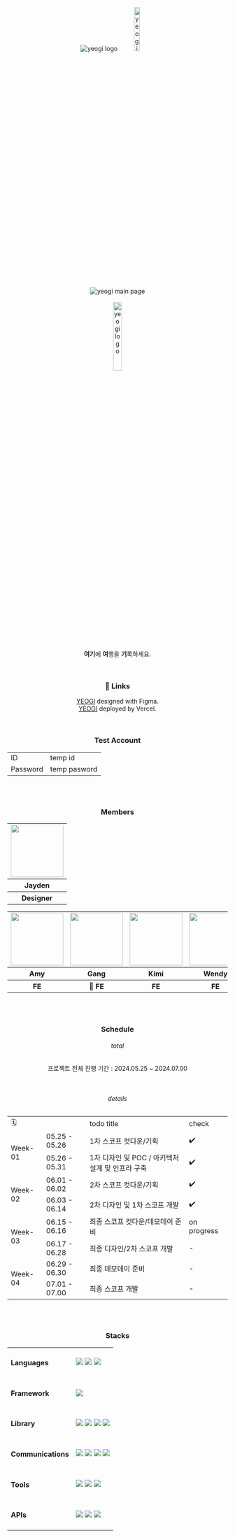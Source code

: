 <div align="center">

<img src="https://github.com/mobi-projects/yeogi-client/assets/134191817/6ce60050-7ab0-44a6-b51d-f87d19485e39" alt="yeogi logo" />

<img width="16%" src="https://github.com/mobi-projects/yeogi-client/assets/134191817/6a1307e8-9c58-4cda-ad92-a09281d4a95a" alt="yeogi logo" />

<br />
<br />

<div align="center">
  <img src="https://github.com/mobi-projects/yeogi-client/assets/134191817/2e6b2ca4-fa61-48a6-aa07-f9f2a40d25b5" alt="yeogi main page" />
</div>

<br />

<img width="20%" src="https://github.com/mobi-projects/yeogi-client/assets/134191817/507ea1e9-c386-48e0-bbe4-0ab3fb65cf4c" alt="yeogi logo" />     



<strong>여기</strong>에 <strong>여</strong>행을 <strong>기</strong>록하세요.


<br />

<h3>🔗 Links</h3> 

<a href="">YEOGI</a> designed with Figma. <br />
<a href="https://yeogi-client.vercel.app/">YEOGI</a> deployed by Vercel. 


<br />

<h3>Test Account</h3> 

<table>
  <tr>
    <td>ID</td>
    <td>temp id</td>
  </tr>
    <tr>
    <td>Password</td>
    <td>temp pasword</td>
  </tr>
</table>

<br/>
<br/>

<h3>Members</h3>

<table align="center">
  <tr>
    <td>
        <img src="https://github.com/mobi-projects/yeogi-client/assets/134191817/a23b2573-f289-4865-9164-6dd4e8894e9e" width="120px" height="120px"/>
    </td>
  </tr>
  <tr>
    <th>
       Jayden
    </th>
  </tr>
  <tr>
    <th>
      Designer
    </th>
   
  </tr>
</table>
<table align="center">
  <tr>
    <td>
      <a href="https://github.com/55555-Jyeon">
        <img src="https://github.com/Manners-Maketh-Market/MMM/assets/134191817/b04543f3-6de1-42c1-bd01-92cfd68dcb3f" width="120px" height="120px"/>
      </a>  
    </td>
    <td>
      <a href="https://github.com/ijimlnosk">
        <img src="https://github.com/mobi-projects/yeogi-client/assets/134191817/3c49fb91-37bc-4e51-ac49-53a07fe5a338" width="120px" height="120px"/>
      </a>  
    </td>
     <td>
      <a href="https://github.com/kiminn">
        <img src="https://github.com/Manners-Maketh-Market/MMM/assets/134191815/90e1745b-51eb-4e31-8946-93970bcb7af1" width="120px" height="120px"/>
      </a>  
    </td>
    <td>
      <a href="https://github.com/hayoung78">
        <img src="https://github.com/mobi-projects/yeogi-client/assets/134191817/3385ed36-d314-4f90-bcc2-682abd11da61" width="120px" height="120px"/>
      </a>  
    </td>
  </tr>
  <tr>
    <th>
      Amy
    </th>
    <th>
      Gang
    </th>
    <th>
      Kimi
    </th>
    <th>
      Wendy
    </th>
  </tr>
  <tr>
    <th>
       FE
    </th>
    <th>
       👑 FE
    </th>
    <th>
       FE
    </th>
    <th>
       FE
    </th>
  </tr>
</table>


<br />
<br />

<h3>Schedule</h3> 


<h6>total</h6> 
<p>프로젝트 전체 진행 기간 : 2024.05.25 ~ 2024.07.00</p>

<br />

<h6>details</h6> 

<table>
  <tr>
    <td colspan="2"> 🗓️ </td>
    <td>todo title</td>
    <td>check</td>
  </tr>
  <tr>
    <td rowspan="2">Week-01</td>
    <td>05.25 - 05.26 </td>
    <td>1차 스코프 컷다운/기획</td>
    <td>✔️</td>
  </tr>
  <tr>
    <td>05.26 - 05.31 </td>
    <td>1차 디자인 및 POC / 아키텍처 설계 및 인프라 구축</td>
    <td>✔️</td>
  </tr>
  <tr>
    <td rowspan="2">Week-02</td>
    <td>06.01 - 06.02 </td>
    <td>2차 스코프 컷다운/기획</td>
    <td>✔️</td>
  </tr>
  <tr>
    <td>06.03 - 06.14 </td>
    <td>2차 디자인  및 1차 스코프 개발</td>
    <td>✔️</td>
  </tr>
  <tr>
    <td rowspan="2">Week-03</td>
    <td>06.15 - 06.16 </td>
    <td>최종 스코프 컷다운/데모데이 준비</td>
    <td>on progress</td>
  </tr>
  <tr>
    <td>06.17 - 06.28 </td>
    <td>최종 디자인/2차 스코프 개발</td>
    <td>-</td>
  </tr>
  <tr>
    <td rowspan="2">Week-04</td>
    <td>06.29 - 06.30 </td>
    <td>최종 데모데이 준비</td>
    <td>-</td>
  </tr>
  <tr>
    <td>07.01 - 07.00 </td>
    <td>최종 스코프 개발</td>
    <td>-</td>
  </tr>
</table>
</body>

<br/>
<br/>


<h3>Stacks</h3>

<table>
  <tr>
    <td><h4>Languages</h4></td>
    <td>
      <img src="https://img.shields.io/badge/HTML5-E34F26?style=flat-square&logo=html5&logoColor=white">
      <img src="https://img.shields.io/badge/CSS3-1572B6?style=flat-square&logo=css3&logoColor=white">
      <img src="https://img.shields.io/badge/TypeScript-3178C6?style=flat-square&logo=typescript&logoColor=white">
    </td>
  </tr>
  <tr>
    <td><h4>Framework</h4></td>
    <td>
      <img src="https://img.shields.io/badge/next.js-000?style=flat-square&logo=next.js&logoColor=white">
    </td>
  </tr>
  <tr>
    <td><h4>Library</h4></td>
    <td>
      <img src="https://img.shields.io/badge/nextUI-000?style=flat-square&logo=nextui&logoColor=white">
      <img src="https://img.shields.io/badge/tailwindcss-06B6D4?style=flat-square&logo=tailwindcss&logoColor=white">
      <img src="https://img.shields.io/badge/zod-3E67B1?style=flat-square&logo=zod&logoColor=white">
      <img src="https://img.shields.io/badge/reactquery-FF4154?style=flat-square&logo=reactquery&logoColor=white">
    </td>
  </tr>
  <tr>
    <td><h4>Communications</h4></td>
    <td>
      <img src="https://img.shields.io/badge/GitHub-000000?style=flat-square&logo=github&logoColor=white">
      <img src="https://img.shields.io/badge/discord-5865F2?style=flat-square&logo=discord&logoColor=white">
      <img src="https://img.shields.io/badge/jira-0052CC?style=flat-square&logo=jira&logoColor=white">
      <img src="https://img.shields.io/badge/notion-000000?style=flat-square&logo=notion&logoColor=white">
  </tr>
  <tr>
    <td><h4>Tools</h4></td>
    <td>
      <img src="https://img.shields.io/badge/figma-F24E1E?style=flat-square&logo=figma&logoColor=white"> 
      <img src="https://img.shields.io/badge/Visual%20Studio%20Code-007ACC?style=flat-square&logo=Visual%20Studio%20Code&logoColor=white">
      <img src="https://img.shields.io/badge/NPM-CB3837?style=flat-square&logo=npm&logoColor=white">
    </td>
  </tr>
  <tr>
    <td><h4>APIs</h4></td>
    <td>
      <img src="https://img.shields.io/badge/kakao-FFCD00?style=flat-square&logo=kakao&logoColor=white"> 
      <img src="https://img.shields.io/badge/naver-03C75A?style=flat-square&logo=naver&logoColor=white"> 
      <img src="https://img.shields.io/badge/google-4285F4?style=flat-square&logo=google&logoColor=white"> 
    </td>
  </tr>
</table>




<br/>
<br/>
